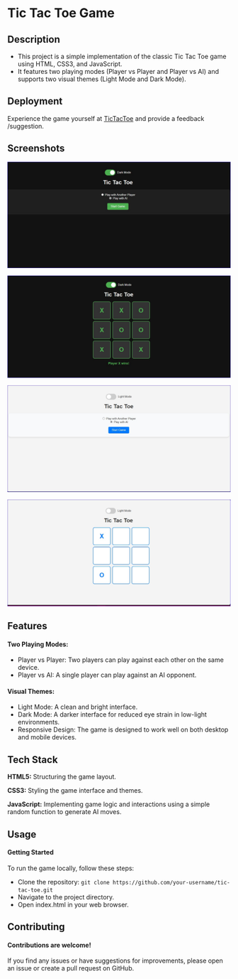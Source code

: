 
# Tic Tac Toe Game

## Description
- This project is a simple implementation of the classic Tic Tac Toe game using HTML, CSS3, and JavaScript.
- It features two playing modes (Player vs Player and Player vs AI) and supports two visual themes (Light Mode and Dark Mode).

## Deployment

Experience the game yourself at [TicTacToe]() and provide a feedback /suggestion.


## Screenshots

![Dark mode start page](./dark-mode-start-page.jpg)

![Dark mode game page](./dark-mode-game-page.jpg)

![Light mode start page](./light-mode-start-page.jpg)

![Light mode game page](./light-mode-game-page.jpg)
## Features

#### Two Playing Modes:
- Player vs Player: Two players can play against each other on the same device.
- Player vs AI: A single player can play against an AI opponent.
#### Visual Themes:

- Light Mode: A clean and bright interface.
- Dark Mode: A darker interface for reduced eye strain in low-light environments.
- Responsive Design: The game is designed to work well on both desktop and mobile devices.

## Tech Stack

**HTML5:** Structuring the game layout.

**CSS3:** Styling the game interface and themes.

**JavaScript:** Implementing game logic and interactions using a simple random function to generate AI moves.


## Usage

#### Getting Started
To run the game locally, follow these steps:

- Clone the repository: ```git clone https://github.com/your-username/tic-tac-toe.git```
- Navigate to the project directory.
- Open index.html in your web browser.

## Contributing

#### Contributions are welcome!

If you find any issues or have suggestions for improvements, please open an issue or create a pull request on GitHub.


